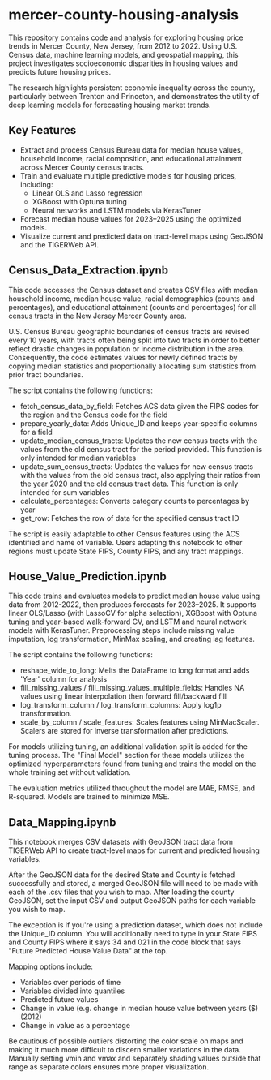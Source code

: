 # mercer-county-housing-analysis

This repository contains code and analysis for exploring housing price trends in Mercer County, New Jersey, from 2012 to 2022. Using U.S. Census data, machine learning models, and geospatial mapping, this project investigates socioeconomic disparities in housing values and predicts future housing prices.

The research highlights persistent economic inequality across the county, particularly between Trenton and Princeton, and demonstrates the utility of deep learning models for forecasting housing market trends.

## Key Features
- Extract and process Census Bureau data for median house values, household income, racial composition, and educational attainment across Mercer County census tracts.
- Train and evaluate multiple predictive models for housing prices, including:
  - Linear OLS and Lasso regression
  - XGBoost with Optuna tuning
  - Neural networks and LSTM models via KerasTuner
- Forecast median house values for 2023–2025 using the optimized models.
- Visualize current and predicted data on tract-level maps using GeoJSON and the TIGERWeb API.

## Census_Data_Extraction.ipynb

This code accesses the Census dataset and creates CSV files with median household income, median house value, racial demographics (counts and percentages), and educational attainment (counts and percentages) for all census tracts in the New Jersey Mercer County area.

U.S. Census Bureau geographic boundaries of census tracts are revised every 10 years, with tracts often being split into two tracts in order to better reflect drastic changes in population or income distribution in the area. Consequently, the code estimates values for newly defined tracts by copying median statistics and proportionally allocating sum statistics from prior tract boundaries.

The script contains the following functions:

- fetch_census_data_by_field: Fetches ACS data given the FIPS codes for the region and the Census code for the field
- prepare_yearly_data: Adds Unique_ID and keeps year-specific columns for a field
- update_median_census_tracts: Updates the new census tracts with the values from the old census tract for the period provided. This function is only intended for median variables
- update_sum_census_tracts: Updates the values for new census tracts with the values from the old census tract, also applying their ratios from the year 2020 and the old census tract data. This function is only intended for sum variables
- calculate_percentages: Converts category counts to percentages by year
- get_row: Fetches the row of data for the specified census tract ID

The script is easily adaptable to other Census features using the ACS identified and name of variable. Users adapting this notebook to other regions must update State FIPS, County FIPS, and any tract mappings.


## House_Value_Prediction.ipynb

This code trains and evaluates models to predict median house value using data from 2012-2022, then produces forecasts for 2023–2025. It supports linear OLS/Lasso (with LassoCV for alpha selection), XGBoost with Optuna tuning and year-based walk-forward CV, and LSTM and neural network models with KerasTuner. Preprocessing steps include  missing value imputation, log transformation, MinMax scaling, and creating lag features.

The script contains the following functions:

- reshape_wide_to_long: Melts the DataFrame to long format and adds 'Year' column for analysis
- fill_missing_values / fill_missing_values_multiple_fields: Handles NA values using linear interpolation then forward fill/backward fill
- log_transform_column / log_transform_columns: Apply log1p transformation.
- scale_by_column / scale_features: Scales features using MinMacScaler. Scalers are stored for inverse transformation after predictions.

For models utilizing tuning, an additional validation split is added for the tuning process. The "Final Model" section for these models utilizes the optimized hyperparameters found from tuning and trains the model on the whole training set without validation.

The evaluation metrics utilized throughout the model are MAE, RMSE, and R-squared. Models are trained to minimize MSE.



## Data_Mapping.ipynb

This notebook merges CSV datasets with GeoJSON tract data from TIGERWeb API to create tract-level maps for current and predicted housing variables.

After the GeoJSON data for the desired State and County is fetched successfully and stored, a merged GeoJSON file will need to be made with each of the .csv files that you wish to map. After loading the county GeoJSON, set the input CSV and output GeoJSON paths for each variable you wish to map.

The exception is if you're using a prediction dataset, which does not include the Unique_ID column. You will additionally need to type in your State FIPS and County FIPS where it says 34 and 021 in the code block that says "Future Predicted House Value Data" at the top.

Mapping options include:
- Variables over periods of time
- Variables divided into quantiles
- Predicted future values
- Change in value (e.g. change in median house value between years ($) (2012)
- Change in value as a percentage

Be cautious of possible outliers distorting the color scale on maps and making it much more difficult to discern smaller variations in the data. Manually setting vmin and vmax and separately shading values outside that range as separate colors ensures more proper visualization.
